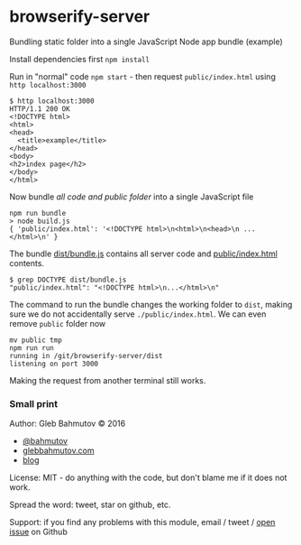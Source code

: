 # browserify-server

Bundling static folder into a single JavaScript Node app bundle (example)

Install dependencies first `npm install`

Run in "normal" code `npm start` - then request `public/index.html`
using `http localhost:3000`

```
$ http localhost:3000
HTTP/1.1 200 OK
<!DOCTYPE html>
<html>
<head>
  <title>example</title>
</head>
<body>
<h2>index page</h2>
</body>
</html>
```

Now bundle *all code and public folder* into a single JavaScript file

```
npm run bundle
> node build.js
{ 'public/index.html': '<!DOCTYPE html>\n<html>\n<head>\n ... </html>\n' }
```

The bundle [dist/bundle.js](dist/bundle.js) contains all server code
and [public/index.html](public/index.html) contents.

```
$ grep DOCTYPE dist/bundle.js
"public/index.html": "<!DOCTYPE html>\n...</html>\n"
```

The command to run the bundle changes the working folder to `dist`, making
sure we do not accidentally serve `./public/index.html`. We can even
remove `public` folder now

```
mv public tmp
npm run run
running in /git/browserify-server/dist
listening on port 3000
```

Making the request from another terminal still works.

### Small print

Author: Gleb Bahmutov &copy; 2016

* [@bahmutov](https://twitter.com/bahmutov)
* [glebbahmutov.com](http://glebbahmutov.com)
* [blog](http://glebbahmutov.com/blog/)

License: MIT - do anything with the code, but don't blame me if it does not work.

Spread the word: tweet, star on github, etc.

Support: if you find any problems with this module, email / tweet /
[open issue](https://github.com/bahmutov/browserify-server/issues) on Github

